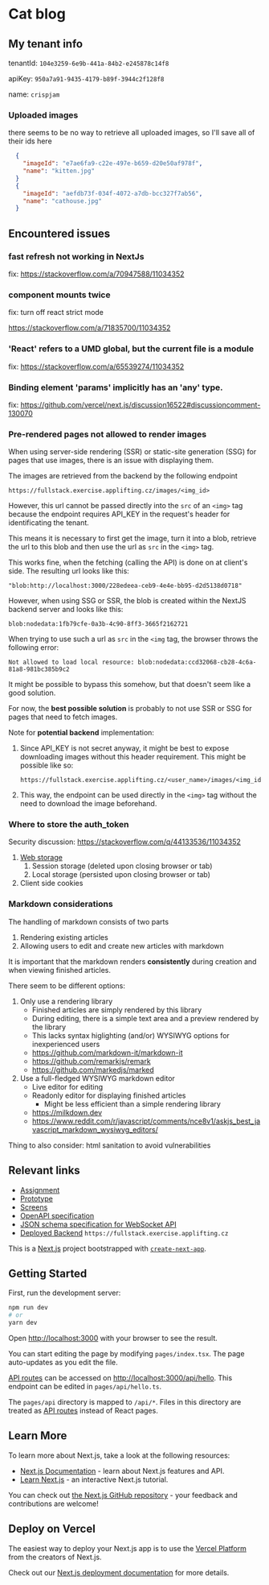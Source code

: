 # Cat blog

## My tenant info

tenantId: `104e3259-6e9b-441a-84b2-e245878c14f8`

apiKey: `950a7a91-9435-4179-b89f-3944c2f128f8`

name: `crispjam`

###  Uploaded images
there seems to be no way to retrieve all uploaded images, so I'll save all of their ids here
```json
  {
    "imageId": "e7ae6fa9-c22e-497e-b659-d20e50af978f",
    "name": "kitten.jpg"
  }
  {
    "imageId": "aefdb73f-034f-4072-a7db-bcc327f7ab56",
    "name": "cathouse.jpg"
  }
```

## Encountered issues
### fast refresh not working in NextJs
fix: https://stackoverflow.com/a/70947588/11034352

### component mounts twice
fix: turn off react strict mode

https://stackoverflow.com/a/71835700/11034352

### 'React' refers to a UMD global, but the current file is a module
fix: https://stackoverflow.com/a/65539274/11034352

### Binding element 'params' implicitly has an 'any' type.
fix: https://github.com/vercel/next.js/discussion16522#discussioncomment-130070

### Pre-rendered pages not allowed to render images
When using server-side rendering (SSR) or static-site generation (SSG) for pages that use images, there is an issue with displaying them.

The images are retrieved from the backend by the following endpoint
```
https://fullstack.exercise.applifting.cz/images/<img_id>
```
However, this url cannot be passed directly into the `src` of an `<img>` tag because the endpoint requires API_KEY in the request's header for identificating the tenant.

This means it is necessary to first get the image, turn it into a blob, retrieve the url to this blob and then use the url as `src` in the `<img>` tag.

This works fine, when the fetching (calling the API) is done on at client's side. The resulting url looks like this:
```
"blob:http://localhost:3000/228edeea-ceb9-4e4e-bb95-d2d5138d0718"
```

However, when using SSG or SSR, the blob is created within the NextJS backend server and looks like this:
```
blob:nodedata:1fb79cfe-0a3b-4c90-8ff3-3665f2162721
```
When trying to use such a url as `src` in the `<img` tag, the browser throws the following error:
```
Not allowed to load local resource: blob:nodedata:ccd32068-cb28-4c6a-81a8-981bc385b9c2
```
It might be possible to bypass this somehow, but that doesn't seem like a good solution.

For now, the **best possible solution** is probably to not use SSR or SSG for pages that need to fetch images.

Note for **potential backend** implementation:
1. Since API_KEY is not secret anyway, it might be best to expose downloading images without this header requirement. This might be possible like so:
    ```
    https://fullstack.exercise.applifting.cz/<user_name>/images/<img_id>
    ```
2. This way, the endpoint can be used directly in the `<img>` tag without the need to download the image beforehand.

### Where to store the auth_token
Security discussion: https://stackoverflow.com/q/44133536/11034352
1. [Web storage](https://developer.mozilla.org/en-US/docs/Web/API/Web_Storage_API)
    1. Session storage (deleted upon closing browser or tab)
    2. Local storage (persisted upon closing browser or tab)
2. Client side cookies

### Markdown considerations
The handling of markdown consists of two parts
1. Rendering existing articles
2. Allowing users to edit and create new articles with markdown

It is important that the markdown renders **consistently** during creation and when viewing finished articles.

There seem to be different options:
1. Only use a rendering library
    - Finished articles are simply rendered by this library
    - During editing, there is a simple text area and a preview rendered by the library
    - This lacks syntax higlighting (and/or) WYSIWYG options for inexperienced users
    - https://github.com/markdown-it/markdown-it
    - https://github.com/remarkjs/remark
    - https://github.com/markedjs/marked
2. Use a full-fledged WYSIWYG markdown editor
    - Live editor for editing
    - Readonly editor for displaying finished articles
        - Might be less efficient than a simple rendering library
    - https://milkdown.dev
    - https://www.reddit.com/r/javascript/comments/nce8v1/askjs_best_javascript_markdown_wysiwyg_editors/

Thing to also consider: html sanitation to avoid vulnerabilities


## Relevant links

- [Assignment](https://github.com/Applifting/fullstack-exercise/blob/master/assignment.md)
- [Prototype](https://www.figma.com/proto/VagZOrr3TjTAxGCpCUTSrO/Applifting-%7C-Full-Stack-Cvi%C4%8Den%C3%AD?node-id=2%3A3&viewport=148%2C245%2C0.12103988230228424&scaling=min-zoom)
- [Screens](https://www.figma.com/file/VagZOrr3TjTAxGCpCUTSrO/Applifting-|-Full-Stack-Cvičení)
- [OpenAPI specification](https://github.com/Applifting/fullstack-exercise/blob/master/api.yml)
- [JSON schema specification for WebSocket API](https://github.com/Applifting/fullstack-exercise/blob/master/ws.json)
- [Deployed Backend](https://fullstack.exercise.applifting.cz) `https://fullstack.exercise.applifting.cz`


This is a [Next.js](https://nextjs.org/) project bootstrapped with [`create-next-app`](https://github.com/vercel/next.js/tree/canary/packages/create-next-app).

## Getting Started

First, run the development server:

```bash
npm run dev
# or
yarn dev
```

Open [http://localhost:3000](http://localhost:3000) with your browser to see the result.

You can start editing the page by modifying `pages/index.tsx`. The page auto-updates as you edit the file.

[API routes](https://nextjs.org/docs/api-routes/introduction) can be accessed on [http://localhost:3000/api/hello](http://localhost:3000/api/hello). This endpoint can be edited in `pages/api/hello.ts`.

The `pages/api` directory is mapped to `/api/*`. Files in this directory are treated as [API routes](https://nextjs.org/docs/api-routes/introduction) instead of React pages.

## Learn More

To learn more about Next.js, take a look at the following resources:

- [Next.js Documentation](https://nextjs.org/docs) - learn about Next.js features and API.
- [Learn Next.js](https://nextjs.org/learn) - an interactive Next.js tutorial.

You can check out [the Next.js GitHub repository](https://github.com/vercel/next.js/) - your feedback and contributions are welcome!

## Deploy on Vercel

The easiest way to deploy your Next.js app is to use the [Vercel Platform](https://vercel.com/new?utm_medium=default-template&filter=next.js&utm_source=create-next-app&utm_campaign=create-next-app-readme) from the creators of Next.js.

Check out our [Next.js deployment documentation](https://nextjs.org/docs/deployment) for more details.
